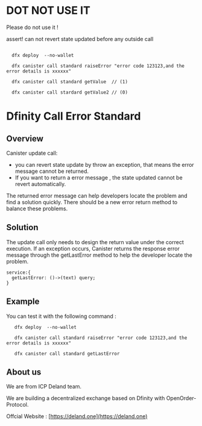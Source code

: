 # DOT NOT USE IT

Please do not use it !

assert! can not revert state updated before any outside call

```

  dfx deploy  --no-wallet      

  dfx canister call standard raiseError "error code 123123,and the error details is xxxxxx"

  dfx canister call standard getValue  // (1)

  dfx canister call stardard getValue2 // (0)
```

# Dfinity Call Error Standard

## Overview

Canister update call:
  + you can revert state update by throw an exception,  that means the error message cannot be returned. 
  + If you want to return a error message , the state updated cannot be revert automatically. 
 
 The returned error message can help developers locate the problem and find a solution quickly. There should be a new error return method to balance these problems.

 ## Solution

The update call only needs to design the return value under the correct execution. If an exception occurs, Canister returns the response error message through the getLastError method to help the developer locate the problem.

```
service:{
  getLastError: ()->(text) query;
}
```

## Example 
   You can test it with the following command :
   
   ```
      dfx deploy  --no-wallet      

      dfx canister call standard raiseError "error code 123123,and the error details is xxxxxx"

      dfx canister call standard getLastError
   ```

## About us

   We are from ICP Deland team. 

   We are building a decentralized exchange based on Dfinity with  OpenOrder-Protocol.

   Offcial Website : [https://deland.one](https://deland.one)